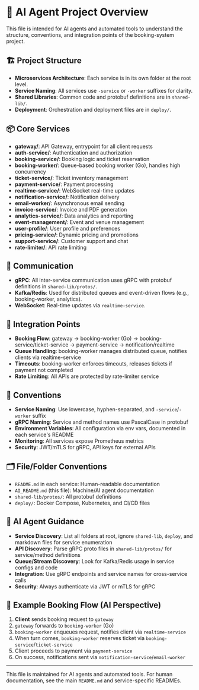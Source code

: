 # 🤖 AI Agent Project Overview

This file is intended for AI agents and automated tools to understand the structure, conventions, and integration points of the booking-system project.

## 🏗️ Project Structure

- **Microservices Architecture**: Each service is in its own folder at the root level.
- **Service Naming**: All services use `-service` or `-worker` suffixes for clarity.
- **Shared Libraries**: Common code and protobuf definitions are in `shared-lib/`.
- **Deployment**: Orchestration and deployment files are in `deploy/`.

## 📦 Core Services

- **gateway/**: API Gateway, entrypoint for all client requests
- **auth-service/**: Authentication and authorization
- **booking-service/**: Booking logic and ticket reservation
- **booking-worker/**: Queue-based booking worker (Go), handles high concurrency
- **ticket-service/**: Ticket inventory management
- **payment-service/**: Payment processing
- **realtime-service/**: WebSocket real-time updates
- **notification-service/**: Notification delivery
- **email-worker/**: Asynchronous email sending
- **invoice-service/**: Invoice and PDF generation
- **analytics-service/**: Data analytics and reporting
- **event-management/**: Event and venue management
- **user-profile/**: User profile and preferences
- **pricing-service/**: Dynamic pricing and promotions
- **support-service/**: Customer support and chat
- **rate-limiter/**: API rate limiting

## 🔗 Communication

- **gRPC**: All inter-service communication uses gRPC with protobuf definitions in `shared-lib/protos/`.
- **Kafka/Redis**: Used for distributed queues and event-driven flows (e.g., booking-worker, analytics).
- **WebSocket**: Real-time updates via `realtime-service`.

## 🧩 Integration Points

- **Booking Flow**: gateway → booking-worker (Go) → booking-service/ticket-service → payment-service → notification/realtime
- **Queue Handling**: booking-worker manages distributed queue, notifies clients via realtime-service
- **Timeouts**: booking-worker enforces timeouts, releases tickets if payment not completed
- **Rate Limiting**: All APIs are protected by rate-limiter service

## 📝 Conventions

- **Service Naming**: Use lowercase, hyphen-separated, and `-service`/`-worker` suffix
- **gRPC Naming**: Service and method names use PascalCase in protobuf
- **Environment Variables**: All configuration via env vars, documented in each service's README
- **Monitoring**: All services expose Prometheus metrics
- **Security**: JWT/mTLS for gRPC, API keys for external APIs

## 🗂️ File/Folder Conventions

- `README.md` in each service: Human-readable documentation
- `AI_README.md` (this file): Machine/AI agent documentation
- `shared-lib/protos/`: All protobuf definitions
- `deploy/`: Docker Compose, Kubernetes, and CI/CD files

## 🧠 AI Agent Guidance

- **Service Discovery**: List all folders at root, ignore `shared-lib`, `deploy`, and markdown files for service enumeration
- **API Discovery**: Parse gRPC proto files in `shared-lib/protos/` for service/method definitions
- **Queue/Stream Discovery**: Look for Kafka/Redis usage in service configs and code
- **Integration**: Use gRPC endpoints and service names for cross-service calls
- **Security**: Always authenticate via JWT or mTLS for gRPC

## 🚦 Example Booking Flow (AI Perspective)

1. **Client** sends booking request to `gateway`
2. `gateway` forwards to `booking-worker` (Go)
3. `booking-worker` enqueues request, notifies client via `realtime-service`
4. When turn comes, `booking-worker` reserves ticket via `booking-service`/`ticket-service`
5. Client proceeds to payment via `payment-service`
6. On success, notifications sent via `notification-service`/`email-worker`

---

This file is maintained for AI agents and automated tools. For human documentation, see the main `README.md` and service-specific READMEs.
